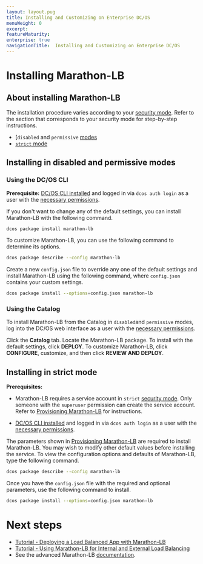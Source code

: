 ```yaml
---
layout: layout.pug
title: Installing and Customizing on Enterprise DC/OS
menuWeight: 0
excerpt:
featureMaturity:
enterprise: true
navigationTitle:  Installing and Customizing on Enterprise DC/OS
---
```


# Installing Marathon-LB

## About installing Marathon-LB

The installation procedure varies according to your [security mode](/docs/1.10/installing/ent/custom/configuration/configuration-parameters/#security). Refer to the section that corresponds to your security mode for step-by-step instructions.

- [`disabled` and `permissive` [modes](#mlb-disabled-install)
- [`strict` mode](#mlb-strict-perm-install)

## <a name="mlb-disabled-install"></a>Installing in disabled and permissive modes

### Using the DC/OS CLI

**Prerequisite:** [DC/OS CLI installed](/docs/1.10/cli/install/) and logged in via `dcos auth login` as a user with the [necessary permissions](/docs/1.10/security/ent/perms-reference/).

If you don't want to change any of the default settings, you can install Marathon-LB with the following command.

```bash
dcos package install marathon-lb
```

To customize Marathon-LB, you can use the following command to determine its options.

```bash
dcos package describe --config marathon-lb
```

Create a new `config.json` file to override any one of the default settings and install Marathon-LB using the following command, where `config.json` contains your custom settings.

```bash
dcos package install --options=config.json marathon-lb
```

### Using the Catalog

To install Marathon-LB from the Catalog in `disabled`and `permissive` modes, log into the DC/OS web interface as a user with the [necessary permissions](/docs/1.10/security/ent/perms-reference/).

Click the **Catalog** tab. Locate the Marathon-LB package. To install with the default settings, click **DEPLOY**. To customize Marathon-LB, click **CONFIGURE**, customize, and then click **REVIEW AND DEPLOY**.

## <a name="mlb-strict-perm-install"></a>Installing in strict mode

**Prerequisites:**

- Marathon-LB requires a service account in `strict` [security mode](/docs/1.10/installing/ent/custom/configuration/configuration-parameters/#security). Only someone with the `superuser` permission can create the service account. Refer to [Provisioning Marathon-LB](/docs/1.10/networking/marathon-lb/mlb-auth/) for instructions.

- [DC/OS CLI installed](/docs/1.10/cli/install/) and logged in via `dcos auth login` as a user with the [necessary permissions](/docs/1.10/security/ent/perms-reference/).

The parameters shown in [Provisioning Marathon-LB](/docs/1.10/networking/marathon-lb/mlb-auth/) are required to install Marathon-LB. You may wish to modify other default values before installing the service. To view the configuration options and defaults of Marathon-LB, type the following command.

```bash
dcos package describe --config marathon-lb
```

Once you have the `config.json` file with the required and optional parameters, use the following command to install.

```bash
dcos package install --options=config.json marathon-lb
```

# Next steps

- [Tutorial - Deploying a Load Balanced App with Marathon-LB](/docs/1.10/networking/marathon-lb/marathon-lb-basic-tutorial/)
- [Tutorial - Using Marathon-LB for Internal and External Load Balancing](/docs/1.10/networking/marathon-lb/marathon-lb-advanced-tutorial/)
- See the advanced Marathon-LB [documentation](/docs/1.10/networking/marathon-lb/advanced/).

 [1]: /docs/1.10/installing/ent/
 [2]: /docs/1.10/cli/install/
 [3]: /docs/1.10/administering-clusters/managing-aws/
 [4]: /docs/1.10/administering-clusters/sshcluster/
